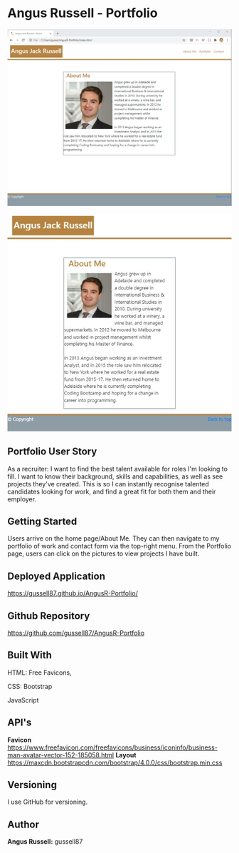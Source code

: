 # Angus Russell - Portfolio

![image](https://github.com/gussell87/AngusR-Portfolio/blob/master/assets/portfolio.jpg?raw=true)

![image](https://github.com/gussell87/AngusR-Portfolio/blob/master/assets/portfolioMobile.jpg?raw=true)


## Portfolio User Story
As a recruiter: I want to find the best talent available for roles I'm looking to fill. I want to know their background, skills and capabilities, as well as see projects they've created.
This is so I can instantly recognise talented candidates looking for work, and find a great fit for both them and their employer.


## Getting Started 
Users arrive on the home page/About Me. They can then navigate to my portfolio of work and contact form via the top-right menu.
From the Portfolio page, users can click on the pictures to view projects I have built.


## Deployed Application
https://gussell87.github.io/AngusR-Portfolio/


## Github Repository
https://github.com/gussell87/AngusR-Portfolio


## Built With
HTML: Free Favicons, 

CSS: Bootstrap

JavaScript


## API's
**Favicon** https://www.freefavicon.com/freefavicons/business/iconinfo/business-man-avatar-vector-152-185058.html
**Layout** https://maxcdn.bootstrapcdn.com/bootstrap/4.0.0/css/bootstrap.min.css



## Versioning
I use GitHub for versioning.


## Author
**Angus Russell:** gussell87
